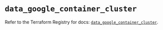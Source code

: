 # `data_google_container_cluster`

Refer to the Terraform Registry for docs: [`data_google_container_cluster`](https://registry.terraform.io/providers/hashicorp/google-beta/5.40.0/docs/data-sources/google_container_cluster).
